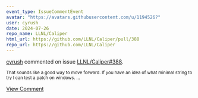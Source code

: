 ```yaml
---
event_type: IssueCommentEvent
avatar: "https://avatars.githubusercontent.com/u/1194526?"
user: cyrush
date: 2024-07-26
repo_name: LLNL/Caliper
html_url: https://github.com/LLNL/Caliper/pull/388
repo_url: https://github.com/LLNL/Caliper
---
```


<a href='https://github.com/cyrush' target='_blank'>cyrush</a> commented on issue <a href='https://github.com/LLNL/Caliper/pull/388' target='_blank'>LLNL/Caliper#388</a>.

<small>That sounds like a good way to move forward.  If you have an idea of what minimal string to try I can test a patch on windows. ...</small>

<a href='https://github.com/LLNL/Caliper/pull/388' target='_blank'>View Comment</a>